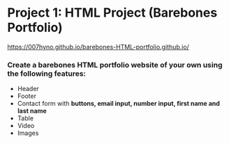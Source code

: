 # Project 1: HTML Project (Barebones Portfolio)
https://007hyno.github.io/barebones-HTML-portfolio.github.io/

### Create a barebones HTML portfolio website of your own using the following features: 

* Header
* Footer
* Contact form with **buttons, email input, number input, first name and last name**
* Table 
* Video
* Images

